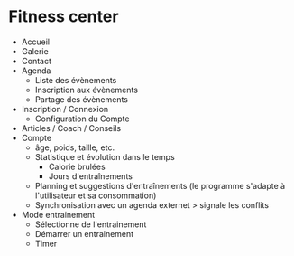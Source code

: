 # Fitness center

- Accueil
- Galerie
- Contact
- Agenda
  - Liste des évènements
  - Inscription aux évènements
  - Partage des évènements
- Inscription / Connexion
  - Configuration du Compte
- Articles / Coach / Conseils
- Compte
  - âge, poids, taille, etc.
  - Statistique et évolution dans le temps
    - Calorie brulées
    - Jours d'entraînements
  - Planning et suggestions d'entraînements (le programme s'adapte à l'utilisateur et sa consommation)
  - Synchronisation avec un agenda externet > signale les conflits
- Mode entrainement
  - Sélectionne de l'entrainement
  - Démarrer un entrainement
  - Timer